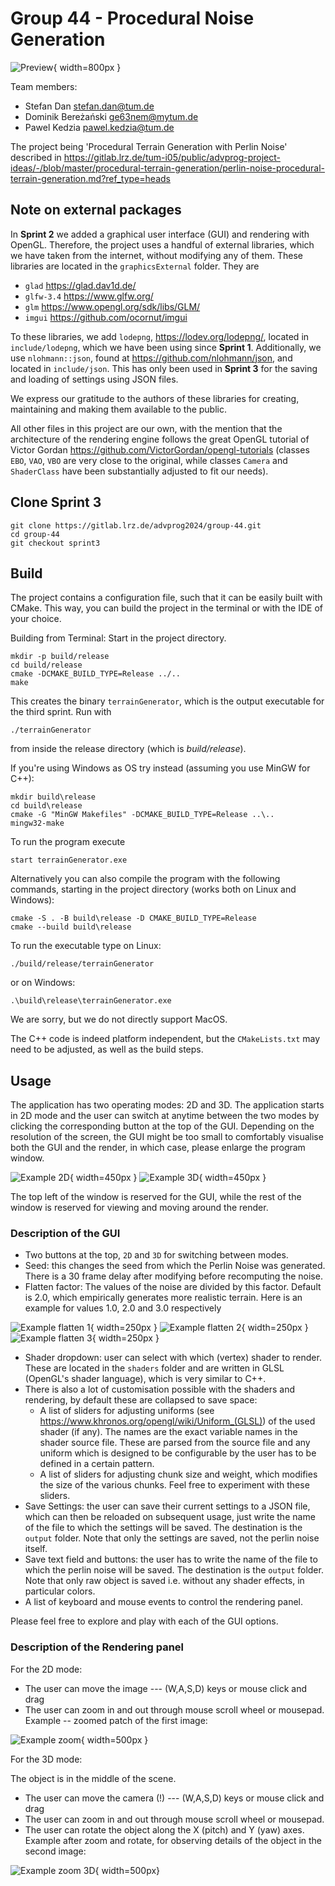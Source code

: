 # Group 44 - Procedural Noise Generation

![Preview](readmeImages/Preview.png){ width=800px }

Team members:

- Stefan Dan [stefan.dan@tum.de](mailto:stefan.dan@tum.de)
- Dominik Bereżański [ge63nem@mytum.de](mailto:ge63nem@mytum.de)
- Pawel Kedzia [pawel.kedzia@tum.de](mailto:pawel.kedzia@tum.de)

The project being 'Procedural Terrain Generation with Perlin Noise' described in https://gitlab.lrz.de/tum-i05/public/advprog-project-ideas/-/blob/master/procedural-terrain-generation/perlin-noise-procedural-terrain-generation.md?ref_type=heads

## Note on external packages

In **Sprint 2** we added a graphical user interface (GUI) and rendering with OpenGL. Therefore, the project uses a handful of external libraries, which we have taken from the internet, without modifying any of them. These libraries are located in the `graphicsExternal` folder. They are

- `glad` https://glad.dav1d.de/
- `glfw-3.4` https://www.glfw.org/
- `glm` https://www.opengl.org/sdk/libs/GLM/
- `imgui` https://github.com/ocornut/imgui

To these libraries, we add `lodepng`, https://lodev.org/lodepng/, located in `include/lodepng`, which we have been using since **Sprint 1**.
Additionally, we use `nlohmann::json`, found at https://github.com/nlohmann/json, and located in `include/json`. This has only been used in **Sprint 3** for the saving and loading of settings using JSON files.

We express our gratitude to the authors of these libraries for creating, maintaining and making them available to the public. 

All other files in this project are our own, with the mention that the architecture of the rendering engine follows the great OpenGL tutorial of Victor Gordan https://github.com/VictorGordan/opengl-tutorials (classes `EBO`, `VAO`, `VBO` are very close to the original, while classes `Camera` and `ShaderClass` have been substantially adjusted to fit our needs).

## Clone Sprint 3

```
git clone https://gitlab.lrz.de/advprog2024/group-44.git
cd group-44
git checkout sprint3
```

## Build

The project contains a configuration file, such that it can be easily built with CMake. This way, you can build the project in the
terminal or with the IDE of your choice.

Building from Terminal: Start in the project directory.

```
mkdir -p build/release
cd build/release
cmake -DCMAKE_BUILD_TYPE=Release ../..
make
```
This creates the binary `terrainGenerator`, which is the output executable for the third sprint.
Run with 
```
./terrainGenerator
```
from inside the release directory (which is *build/release*).

If you're using Windows as OS try instead (assuming you use MinGW for C++):

```
mkdir build\release
cd build\release
cmake -G "MinGW Makefiles" -DCMAKE_BUILD_TYPE=Release ..\..
mingw32-make
```

To run the program execute
```
start terrainGenerator.exe
```

Alternatively you can also compile the program with the following commands, starting in the project directory (works both on Linux and Windows):

```
cmake -S . -B build\release -D CMAKE_BUILD_TYPE=Release
cmake --build build\release 
```

To run the executable type on Linux:

```
./build/release/terrainGenerator
```

or on Windows:

```
.\build\release\terrainGenerator.exe
```

We are sorry, but we do not directly support MacOS.

The C++ code is indeed platform independent, but the `CMakeLists.txt` may need to be adjusted, as well as the build steps.

## Usage

The application has two operating modes: 2D and 3D.
The application starts in 2D mode and the user can switch at anytime between the two modes by clicking the corresponding button at the top of the GUI.
Depending on the resolution of the screen, the GUI might be too small to comfortably visualise both the GUI and the render, in which case, please enlarge the program window.

![Example 2D](readmeImages/_2DWindow.png){ width=450px }
![Example 3D](readmeImages/_3DWindow.png){ width=450px }

The top left of the window is reserved for the GUI, while the rest of the window is reserved for viewing and moving around the render. 

### Description of the GUI

- Two buttons at the top, `2D` and `3D` for switching between modes.
- Seed: this changes the seed from which the Perlin Noise was generated. There is a 30 frame delay after modifying before recomputing the noise.
- Flatten factor: The values of the noise are divided by this factor. Default is 2.0, which empirically generates more realistic terrain. Here is an example for values 1.0, 2.0 and 3.0 respectively

![Example flatten 1](readmeImages/flatten1.png){ width=250px }
![Example flatten 2](readmeImages/flatten2.png){ width=250px }
![Example flatten 3](readmeImages/flatten3.png){ width=250px }

- Shader dropdown: user can select with which (vertex) shader to render. These are located in the `shaders` folder and are written in GLSL (OpenGL's shader language), which is very similar to C++.
- There is also a lot of customisation possible with the shaders and rendering, by default these are collapsed to save space:
  - A list of sliders for adjusting uniforms (see https://www.khronos.org/opengl/wiki/Uniform_(GLSL)) of the used shader (if any). The names are the exact variable names in the shader source file. These are parsed from the source file and any uniform which is designed to be configurable by the user has to be defined in a certain pattern. 
  - A list of sliders for adjusting chunk size and weight, which modifies the size of the various chunks. Feel free to experiment with these sliders.
- Save Settings: the user can save their current settings to a JSON file, which can then be reloaded on subsequent usage, just write the name of the file to which the settings will be saved. The destination is the `output` folder. Note that only the settings are saved, not the perlin noise itself.
- Save text field and buttons: the user has to write the name of the file to which the perlin noise will be saved. The destination is the `output` folder. Note that only raw object is saved i.e. without any shader effects, in particular colors. 
- A list of keyboard and mouse events to control the rendering panel.

Please feel free to explore and play with each of the GUI options.

### Description of the Rendering panel

For the 2D mode:

- The user can move the image --- (W,A,S,D) keys or mouse click and drag
- The user can zoom in and out through mouse scroll wheel or mousepad. Example -- zoomed patch of the first image:

![Example zoom](readmeImages/adjustCamera2D.png){ width=500px }

For the 3D mode:

The object is in the middle of the scene.

- The user can move the camera (!) --- (W,A,S,D) keys or mouse click and drag
- The user can zoom in and out through mouse scroll wheel or mousepad. 
- The user can rotate the object along the X (pitch) and Y (yaw) axes. Example after zoom and rotate, for observing details of the object in the second image:

![Example zoom 3D](readmeImages/adjustCamera3D.png){ width=500px}